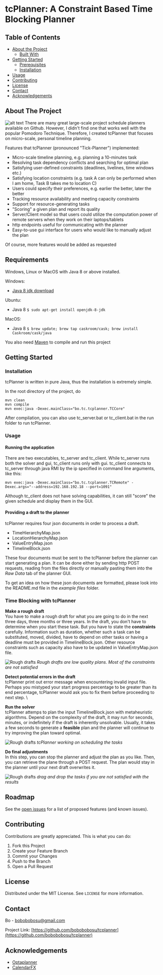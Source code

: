 # tcPlanner: A Constraint Based Time Blocking Planner
## Table of Contents

* [About the Project](#about-the-project)
  * [Built With](#built-with)
* [Getting Started](#getting-started)
  * [Prerequisites](#prerequisites)
  * [Installation](#installation)
* [Usage](#usage)
* [Contributing](#contributing)
* [License](#license)
* [Contact](#contact)
* [Acknowledgements](#acknowledgements)



<!-- ABOUT THE PROJECT -->
## About The Project

![alt text](readme_data/ss9.png)
There are many great large-scale project schedule planners available on Github. 
However, I didn't find one that works well with the popular Pomodoro Technique. 
Therefore, I created tcPlanner that focuses on micro-scale, personal timeline planning.


Features that tcPlanner (pronounced "Tick-Planner") implemented:
* Micro-scale timeline planning, e.g. planning a 10-minutes task
* Resolving task dependency conflicts and searching for optimal plan
* Satisfying user-defined constraints (deadlines, livelines, time windows etc.)
* Satisfying location constraints (e.g. task A can only be performed when I am home, 
    Task B takes me to location C)
* Users could specify their preferences, e.g. earlier the better, later the better 
* Tracking resource availability and meeting capacity constraints
* Support for resource-generating tasks
* "Scoring" a given plan and report its quality
* Server/Client model so that users could utilize the computation power of remote servers
  when they work on their laptops/tablets
* http endpoints useful for communicating with the planner
* Easy-to-use gui interface for users who would like to manually adjust the plan

Of course, more features would be added as requested

## Requirements

Windows, Linux or MacOS with Java 8 or above installed. 

Windows:
* [Java 8 jdk download](https://www.oracle.com/java/technologies/javase-jdk8-downloads.html)

Ubuntu:
* Java 8 `$ sudo apt-get install openjdk-8-jdk`

MacOS:
*   Java 8 `$ brew update; brew tap caskroom/cask; brew install Caskroom/cask/java`

You also need [Maven](https://maven.apache.org/) to compile and run this project

## Getting Started


### Installation
tcPlanner is written in pure Java, thus the installation is extremely simple.

In the root directory of the project, do
```
mvn clean
mvn compile
mvn exec:java -Dexec.mainClass="bo.tc.tcplanner.TCCore" 
```

After compilation, you can also use tc_server.bat or tc_client.bat in the run folder 
to run tcPlanner.

### Usage
#### Running the application
There are two executables, tc_server and tc_client. While tc_server runs both the solver and gui, 
tc_client runs only with gui. tc_client connects to tc_server through java RMI by the ip specified
in command line arguments, like this:
```
mvn exec:java -Dexec.mainClass="bo.tc.tcplanner.TCRemote" -Dexec.args="--address=192.168.192.18 --port=1091"
```
Although tc_client does not have solving capabilities, it can still "score" the given schedule
and display them in the GUI.

#### Providing a draft to the planner
tcPlanner requires four json documents in order to process a draft.

* TimeHierarchyMap.json
* LocationHierarchyMap.json
* ValueEntryMap.json
* TimelineBlock.json

These four documents must be sent to the tcPlanner before the planner can start
generating a plan. It can be done either by sending http POST requests, reading from 
the files directly or manually pasting them into the *Raw Data* tab of the planner GUI.

To get an idea on how these json documents are formatted, please look into the README.md 
file in the *example files* folder.

### Time Blocking with tcPlanner

__Make a rough draft__\
You have to make a rough draft for what you are going to do in the next three days, 
three months or three years. In the draft, you don't have to determine when you start 
these task. But you have to state the **constraints** carefully. Information such as
duration, whether such a task can be substituted, moved, divided, have to depend on other tasks
or having a deadline must be provided in TimelineBlock.json. Other resource constraints
such as capacity also have to be updated in ValueEntryMap.json file.

![Rough drafts](readme_data/ss7.png)
*Rough drafts are low quality plans. Most of the constraints are not satisfied*

__Detect potential errors in the draft__\
tcPlanner print out error message when encountering invalid input file.
Perhaps you mistyped your start progress percentage to be greater than its end percentage,
tcPlanner would ask you to fix them before proceeding to next step. \

__Run the solver__\
tcPlanner attemps to plan the input TimelineBlock.json with metaheuristic algorithms.
Depend on the complexity of the draft, it may run for seconds, minutes, or indefinitely if the
draft is inherently unsolvable. Usually, it takes a few seconds to generate a 
**feasible** plan and the planner will continue to try improving the plan toward
optimal. 

![Rough drafts](readme_data/ss5.png)
*tcPlanner working on scheduling the tasks*

__Do final adjustments__\
In this step, you can stop the planner and adjust the plan as you like. Then, you 
can retrieve the plane through a POST request. The plan would stay in the planner
until your next draft overwrites it.

![Rough drafts](readme_data/ss8.png)
*drag and drop the tasks if you are not satisfied with the results*

## Roadmap

See the [open issues](https://github.com/othneildrew/Best-README-Template/issues) for a list of proposed features (and known issues).



<!-- CONTRIBUTING -->
## Contributing
Contributions are greatly appreciated. This is what you can do:

1. Fork this Project
2. Create your Feature Branch
3. Commit your Changes
4. Push to the Branch
5. Open a Pull Request



<!-- LICENSE -->
## License

Distributed under the MIT License. See `LICENSE` for more information.



<!-- CONTACT -->
## Contact

Bo - bobobobosu@gmail.com

Project Link: [https://github.com/bobobobosu/tcplanner](https://github.com/bobobobosu/tcplanner)



<!-- ACKNOWLEDGEMENTS -->
## Acknowledgements
* [Optaplanner](https://www.optaplanner.org/)
* [CalendarFX](https://github.com/dlsc-software-consulting-gmbh/CalendarFX)


